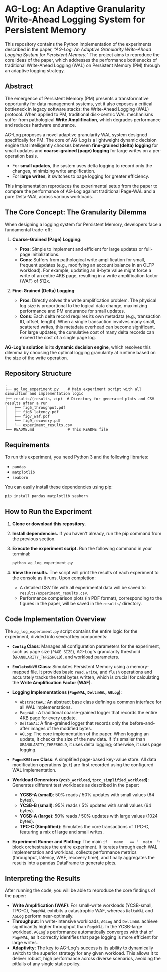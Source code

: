# AG-Log: An Adaptive Granularity Write-Ahead Logging System for Persistent Memory

This repository contains the Python implementation of the experiments described in the paper, *"AG-Log: An Adaptive Granularity Write-Ahead Logging System for Persistent Memory."* The project aims to reproduce the core ideas of the paper, which addresses the performance bottlenecks of traditional Write-Ahead Logging (WAL) on Persistent Memory (PM) through an adaptive logging strategy.

## Abstract

The emergence of Persistent Memory (PM) presents a transformative opportunity for data management systems, yet it also exposes a critical bottleneck in legacy software stacks: the Write-Ahead Logging (WAL) protocol. When applied to PM, traditional disk-centric WAL mechanisms suffer from pathological **Write Amplification**, which degrades performance and reduces hardware endurance.

AG-Log proposes a novel adaptive granularity WAL system designed specifically for PM. The core of AG-Log is a lightweight dynamic decision engine that intelligently chooses between **fine-grained (delta) logging** for small updates and **coarse-grained (page) logging** for large writes on a per-operation basis.

-   For **small updates**, the system uses delta logging to record only the changes, minimizing write amplification.
-   For **large writes**, it switches to page logging for greater efficiency.

This implementation reproduces the experimental setup from the paper to compare the performance of AG-Log against traditional Page-WAL and a pure Delta-WAL across various workloads.

## The Core Concept: The Granularity Dilemma

When designing a logging system for Persistent Memory, developers face a fundamental trade-off:

1.  **Coarse-Grained (Page) Logging**:
    -   **Pros**: Simple to implement and efficient for large updates or full-page initializations.
    -   **Cons**: Suffers from pathological write amplification for small, frequent updates (e.g., modifying an account balance in an OLTP workload). For example, updating an 8-byte value might force a write of an entire 4KB page, resulting in a write amplification factor (WAF) of 512x.

2.  **Fine-Grained (Delta) Logging**:
    -   **Pros**: Directly solves the write amplification problem. The physical log size is proportional to the logical data change, maximizing performance and PM endurance for small updates.
    -   **Cons**: Each delta record requires its own metadata (e.g., transaction ID, offset, length). When a single transaction involves many small, scattered writes, this metadata overhead can become significant. For large updates, the cumulative cost of many delta records can exceed the cost of a single page log.

**AG-Log's solution** is its **dynamic decision engine**, which resolves this dilemma by choosing the optimal logging granularity at runtime based on the size of the write operation.

## Repository Structure

```
.
├── ag_log_experiment.py    # Main experiment script with all simulation and implementation logic
├── results/(results。zip)  # Directory for generated plots and CSV results after a run
│   ├── fig5_throughput.pdf
│   ├── fig6_latency.pdf
│   ├── fig7_waf.pdf
│   └── fig9_recovery.pdf
│   └── experiment_results.csv
└── README.md               # This README file
```

## Requirements

To run this experiment, you need Python 3 and the following libraries:

-   `pandas`
-   `matplotlib`
-   `seaborn`

You can easily install these dependencies using pip:

```bash
pip install pandas matplotlib seaborn
```

## How to Run the Experiment

1.  **Clone or download this repository.**

2.  **Install dependencies.**
    If you haven't already, run the pip command from the previous section.

3.  **Execute the experiment script.**
    Run the following command in your terminal:

    ```bash
    python ag_log_experiment.py
    ```

4.  **View the results.**
    The script will print the results of each experiment to the console as it runs. Upon completion:
    -   A detailed CSV file with all experimental data will be saved to `results/experiment_results.csv`.
    -   Performance comparison plots (in PDF format), corresponding to the figures in the paper, will be saved in the `results/` directory.

## Code Implementation Overview

The `ag_log_experiment.py` script contains the entire logic for the experiment, divided into several key components:

-   **`Config` Class**:
    Manages all configuration parameters for the experiment, such as page size (`PAGE_SIZE`), AG-Log's granularity threshold (`GRANULARITY_THRESHOLD`), and workload parameters.

-   **`EmulatedNVM` Class**:
    Simulates Persistent Memory using a memory-mapped file. It provides basic `read`, `write`, and `flush` operations and accurately tracks the total bytes written, which is crucial for calculating the **Write Amplification Factor (WAF)**.

-   **Logging Implementations (`PageWAL`, `DeltaWAL`, `AGLog`)**:
    -   `AbstractWAL`: An abstract base class defining a common interface for all WAL implementations.
    -   `PageWAL`: A traditional coarse-grained logger that records the entire 4KB page for every update.
    -   `DeltaWAL`: A fine-grained logger that records only the before-and-after images of the modified bytes.
    -   `AGLog`: The core implementation of the paper. When logging an update, it checks the size of the new data. If it's smaller than `GRANULARITY_THRESHOLD`, it uses delta logging; otherwise, it uses page logging.

-   **`PagedKVStore` Class**:
    A simplified page-based key-value store. All data modification operations (`put`) are first recorded using the configured WAL implementation.

-   **Workload Generators (`ycsb_workload`, `tpcc_simplified_workload`)**:
    Generates different test workloads as described in the paper:
    -   **YCSB-A (small)**: 50% reads / 50% updates with small values (64 bytes).
    -   **YCSB-B (small)**: 95% reads / 5% updates with small values (64 bytes).
    -   **YCSB-A (large)**: 50% reads / 50% updates with large values (1024 bytes).
    -   **TPC-C (Simplified)**: Simulates the core transactions of TPC-C, featuring a mix of large and small writes.

-   **Experiment Runner and Plotting**:
    The main `if __name__ == "__main__":` block orchestrates the entire experiment. It iterates through each WAL implementation and workload, collects performance metrics (throughput, latency, WAF, recovery time), and finally aggregates the results into a pandas DataFrame to generate plots.

## Interpreting the Results

After running the code, you will be able to reproduce the core findings of the paper:

-   **Write Amplification (WAF)**: For small-write workloads (YCSB-small, TPC-C), `PageWAL` exhibits a catastrophic WAF, whereas `DeltaWAL` and `AGLog` perform near-optimally.
-   **Throughput**: In write-intensive workloads, `AGLog` and `DeltaWAL` achieve significantly higher throughput than `PageWAL`. In the YCSB-large workload, `AGLog`'s performance automatically converges with that of `PageWAL`, as it correctly identifies that page logging is more efficient for large writes.
-   **Adaptivity**: The key to AG-Log's success is its ability to dynamically switch to the superior strategy for any given workload. This allows it to deliver robust, high performance across diverse scenarios, avoiding the pitfalls of any single static policy.
